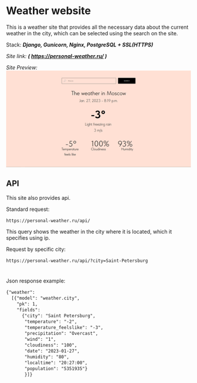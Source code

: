 # Weather website
This is a weather site that provides all the necessary data about the current weather in the city, which can be selected using the search on the site.

Stack: ***Django, Gunicorn, Nginx, PostgreSQL + SSL(HTTPS)***

  *Site link:* **_( https://personal-weather.ru/ )_**
  
  *Site Preview:*
![This image](https://github.com/om04an/Weather/blob/main/WM-Screenshots-20230127201941.png)

## API
This site also provides api.

Standard request:
```
https://personal-weather.ru/api/
```
This query shows the weather in the city where it is located, which it specifies using ip.

Request by specific city:
```
https://personal-weather.ru/api/?city=Saint-Petersburg
```

#

Json response example:
```
{"weather":
  [{"model": "weather.city", 
    "pk": 1, 
    "fields": 
      {"city": "Saint Petersburg", 
       "temperature": "-2", 
       "temperature_feelslike": "-3", 
       "precipitation": "Overcast", 
       "wind": "1", 
       "cloudiness": "100", 
       "date": "2023-01-27", 
       "humidity": "80", 
       "localtime": "20:27:00", 
       "population": "5351935"}
       }]}

